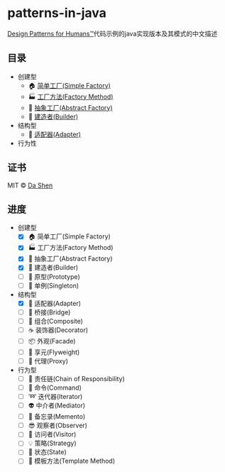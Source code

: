 # patterns-in-java
[Design Patterns for Humans™](https://github.com/kamranahmedse/design-patterns-for-humans)代码示例的java实现版本及其模式的中文描述

## 目录
* 创建型
    - 🏠 [简单工厂(Simple Factory)](simple-factory/README.md)
    - 🏭 [工厂方法(Factory Method)](factory-method/README.md)
    - 🔨 [抽象工厂(Abstract Factory)](abstract-factory/README.md)
    - 👷 [建造者(Builder)](builder/README.md)
* 结构型
    - 🔌 [适配器(Adapter)](adapter/README.md)
* 行为性

## 证书 
MIT © [Da Shen](http://dashen.im)

## 进度
* 创建型
    - [x] 🏠 简单工厂(Simple Factory)
    - [X] 🏭 工厂方法(Factory Method)
    - [X] 🔨 抽象工厂(Abstract Factory)
    - [X] 👷 建造者(Builder)
    - [ ] 🐑 原型(Prototype)
    - [ ] 💍 单例(Singleton)
* 结构型
    - [x] 🔌 适配器(Adapter)
    - [ ] 🚡 桥接(Bridge)
    - [ ] 🌿 组合(Composite)
    - [ ] ☕ 装饰器(Decorator)
    - [ ] 📦 外观(Facade)
    - [ ] 🍃 享元(Flyweight)
    - [ ] 🎱 代理(Proxy)
* 行为型
    - [ ] 🔗 责任链(Chain of Responsibility)
    - [ ] 👮 命令(Command)
    - [ ] ➿ 迭代器(Iterator)
    - [ ] 👽 中介者(Mediator)
    - [ ] 💾 备忘录(Memento)
    - [ ] 😎 观察者(Observer)
    - [ ] 🏃 访问者(Visitor)
    - [ ] 💡 策略(Strategy)
    - [ ] 💢 状态(State)
    - [ ] 📒 模板方法(Template Method)
